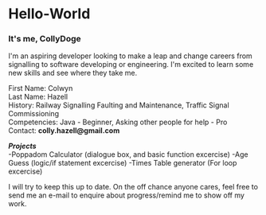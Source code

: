 # Hello-World
### It's me, CollyDoge
I'm an aspiring developer looking to make a leap and change careers from signalling to software developing or engineering. I'm excited to learn some new skills and see where they take me.


  First Name:  Colwyn  
   Last Name:  Hazell  
     History:  Railway Signalling Faulting and Maintenance, Traffic Signal Commissioning  
Competencies:  Java - Beginner, Asking other people for help - Pro  
     Contact:  __colly.hazell@gmail.com__  
       
 ***Projects***  
 -Poppadom Calculator (dialogue box, and basic function excercise)
 -Age Guess (logic/if statement excercise)
 -Times Table generator (For loop excercise)  
   
   I will try to keep this up to date. On the off chance anyone cares, feel free to send me an e-mail to enquire about progress/remind me to show off my work.
